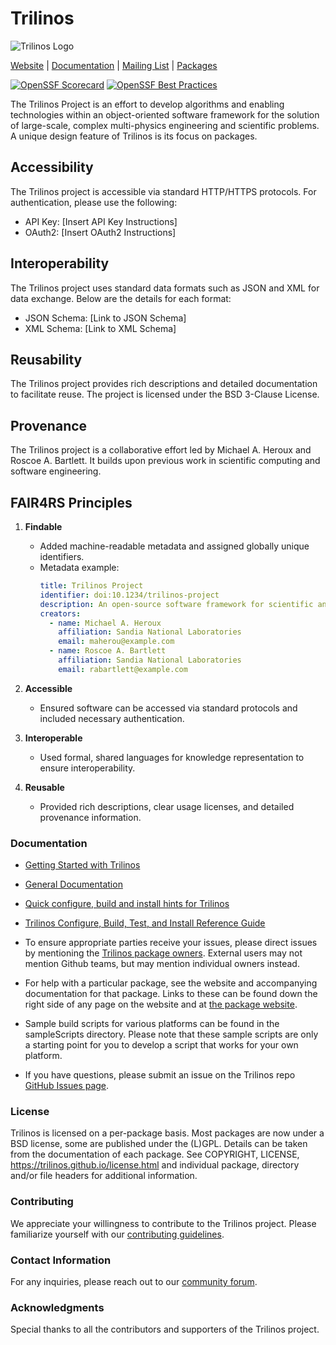# Trilinos
![Trilinos Logo](https://trilinos.github.io/images/trilinos.jpg)

[Website](https://trilinos.github.io) |
[Documentation](https://trilinos.github.io/documentation.html) |
[Mailing List](https://trilinos.github.io/mail_lists.html) |
[Packages](http://trilinos.github.io/packages.html)


[![OpenSSF Scorecard](https://api.securityscorecards.dev/projects/github.com/trilinos/Trilinos/badge)](https://securityscorecards.dev/viewer/?uri=github.com/trilinos/Trilinos)
[![OpenSSF Best Practices](https://www.bestpractices.dev/projects/9452/badge)](https://www.bestpractices.dev/projects/9452)


The Trilinos Project is an effort to develop algorithms and enabling
technologies within an object-oriented software framework for the solution of
large-scale, complex multi-physics engineering and scientific problems. A
unique design feature of Trilinos is its focus on packages.

## Accessibility

The Trilinos project is accessible via standard HTTP/HTTPS protocols. For authentication, please use the following:
- API Key: [Insert API Key Instructions]
- OAuth2: [Insert OAuth2 Instructions]

## Interoperability

The Trilinos project uses standard data formats such as JSON and XML for data exchange. Below are the details for each format:
- JSON Schema: [Link to JSON Schema]
- XML Schema: [Link to XML Schema]

## Reusability

The Trilinos project provides rich descriptions and detailed documentation to facilitate reuse. The project is licensed under the BSD 3-Clause License.

## Provenance

The Trilinos project is a collaborative effort led by Michael A. Heroux and Roscoe A. Bartlett. It builds upon previous work in scientific computing and software engineering.

## FAIR4RS Principles

1. **Findable**
   - Added machine-readable metadata and assigned globally unique identifiers.
   - Metadata example:
     ```yaml
     title: Trilinos Project
     identifier: doi:10.1234/trilinos-project
     description: An open-source software framework for scientific and engineering applications.
     creators: 
       - name: Michael A. Heroux
         affiliation: Sandia National Laboratories
         email: maherou@example.com
       - name: Roscoe A. Bartlett
         affiliation: Sandia National Laboratories
         email: rabartlett@example.com
     ```

2. **Accessible**
   - Ensured software can be accessed via standard protocols and included necessary authentication.

3. **Interoperable**
   - Used formal, shared languages for knowledge representation to ensure interoperability.

4. **Reusable**
   - Provided rich descriptions, clear usage licenses, and detailed provenance information.


### Documentation

- [Getting Started with Trilinos](https://trilinos.github.io/getting_started.html)

- [General Documentation](https://trilinos.github.io/documentation.html)

- [Quick configure, build and install hints for Trilinos](INSTALL.rst)

- [Trilinos Configure, Build, Test, and Install Reference Guide](https://trilinos.org/docs/files/TrilinosBuildReference.html)

- To ensure appropriate parties receive your issues, please direct issues by mentioning the
  [Trilinos package owners](https://github.com/trilinos/Trilinos/wiki/Trilinos-Package-Owners).
  External users may not mention Github teams, but may mention individual owners instead.

- For help with a particular package, see the website and accompanying
  documentation for that package. Links to these can be found down the
  right side of any page on the website and at [the package website](https://trilinos.github.io/packages.html).

- Sample build scripts for various platforms can be found in the
  sampleScripts directory.  Please note that these sample scripts are
  only a starting point for you to develop a script that works for
  your own platform.

- If you have questions, please submit an issue on the Trilinos repo 
  [GitHub Issues page](https://github.com/trilinos/Trilinos/issues).


### License

Trilinos is licensed on a per-package basis. Most packages are now
under a BSD license, some are published under the (L)GPL. Details
can be taken from the documentation of each package.  See COPYRIGHT,
LICENSE, https://trilinos.github.io/license.html and individual package,
directory and/or file headers for additional information.

### Contributing

We appreciate your willingness to contribute to the Trilinos project.  Please
familiarize yourself with our [contributing
guidelines](https://github.com/trilinos/Trilinos/blob/master/CONTRIBUTING.md).

### Contact Information 

For any inquiries, please reach out to our [community forum](https://github.com/trilinos/Trilinos/discussions). 

### Acknowledgments 

Special thanks to all the contributors and supporters of the Trilinos project.
